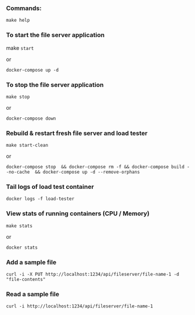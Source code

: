 ### Commands:

`make help`

### To start the file server application

make `start`

or

`docker-compose up -d`

### To stop the file server application

`make stop`

or

`docker-compose down`


### Rebuild & restart fresh file server and load tester

`make start-clean`

or

`docker-compose stop  && docker-compose rm -f && docker-compose build --no-cache  && docker-compose up -d --remove-orphans`

### Tail logs of load test container

`docker logs -f load-tester`

### View stats of running containers (CPU / Memory)
`make stats`

or 

`docker stats`

### Add a sample file

`curl -i -X PUT http://localhost:1234/api/fileserver/file-name-1 -d "file-contents"`


### Read a sample file

`curl -i http://localhost:1234/api/fileserver/file-name-1`